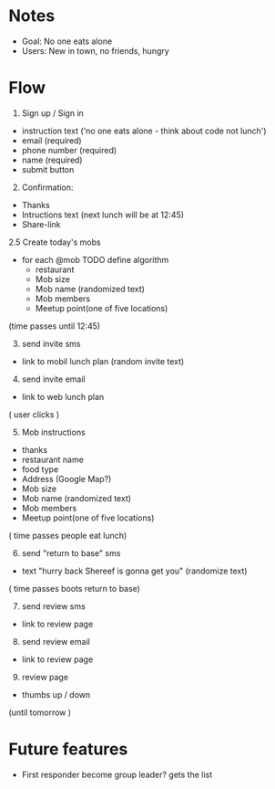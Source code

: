 # Notes
 * Goal: No one eats alone
 * Users: New in town, no friends, hungry

# Flow

1. Sign up / Sign in
  - instruction text ('no one eats alone - think about code not lunch')
  - email (required)
  - phone number (required)
  - name (required)
  - submit button

2. Confirmation: 
  - Thanks
  - Intructions text (next lunch will be at 12:45)
  - Share-link

2.5 Create today's mobs
  - for each @mob 
    TODO define algorithm
    - restaurant
    - Mob size 
    - Mob name (randomized text)
    - Mob members
    - Meetup point(one of five locations)

(time passes until 12:45)

3. send invite sms 
  - link to mobil lunch plan (random invite text)

4. send invite email 
  - link to web lunch plan

( user clicks )

5. Mob instructions 
  - thanks 
  - restaurant name 
  - food type
  - Address (Google Map?)
  - Mob size
  - Mob name (randomized text)
  - Mob members
  - Meetup point(one of five locations)

( time passes people eat lunch)

6. send "return to base" sms  
  - text "hurry back Shereef is gonna get you" (randomize text)

( time passes boots return to base) 		

7. send review sms 
  - link to review page

8. send review email
  - link to review page

9. review page
  - thumbs up / down 

(until tomorrow )

# Future features 
  * First responder become group leader? gets the list 

